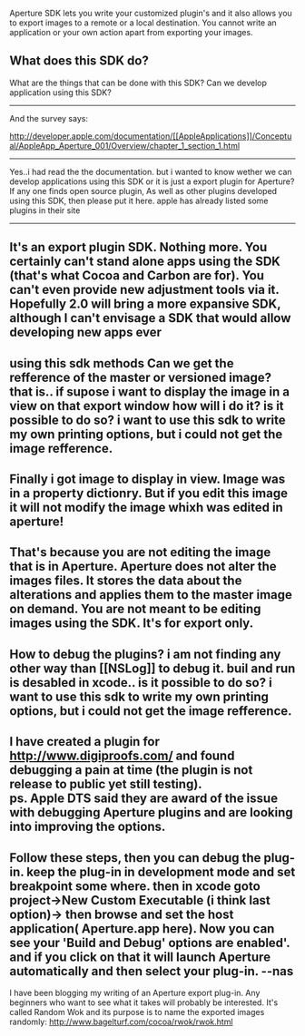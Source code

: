 Aperture SDK lets you write your customized plugin's and it also allows you to export images to a remote or a local destination.
You cannot write an application or your own action apart from exporting your images.

What does this SDK do?
----
What are the things that can be done with this SDK? Can we develop application using this SDK?

----

And the survey says:

http://developer.apple.com/documentation/[[AppleApplications]]/Conceptual/AppleApp_Aperture_001/Overview/chapter_1_section_1.html

----
Yes..i had read the the documentation. but i wanted to know wether we can develop applications using this SDK or it is just a export plugin for Aperture?
If any one finds open source plugin, As well as other plugins developed  using this SDK, then please put it here. apple has already listed some plugins in their site

----
It's an export plugin SDK.  Nothing more.  You certainly can't stand alone apps using the SDK (that's what Cocoa and Carbon are for).  You can't even provide new adjustment tools via it.  Hopefully 2.0 will bring a more expansive SDK, although I can't envisage a SDK that would allow developing new apps ever
----
using this sdk methods Can we get the refference of the master or versioned image? that is.. if supose i want to display the image in a view on that export window how will i do it? 
is it possible to do so? i want to use this sdk to write my own printing options, but i could not get the image refference. 
----
Finally i got image to display in view. Image was in a property dictionry. But if you edit this image it will not modify the image whixh was edited in aperture!
----
That's because you are not editing the image that is in Aperture.  Aperture does not alter the images files.  It stores the data about the alterations and applies them to the master image on demand.  You are not meant to be editing images using the SDK.  It's for export only.
----
How to debug the plugins? i am not finding any other way than [[NSLog]] to debug it. buil and run is desabled in xcode..
is it possible to do so? i want to use this sdk to write my own printing options, but i could not get the image refference. 
----
I have created a plugin for http://www.digiproofs.com/ and found debugging a pain at time (the plugin is not release to public yet still testing).   
ps. Apple DTS said they are award of the issue with debugging Aperture plugins and are looking into improving the options.
----
Follow these steps, then you can debug the plug-in. keep the plug-in in development mode and set breakpoint some where. then in xcode goto project->New Custom Executable (i think last option)-> then browse and set the host application( Aperture.app here). Now you can see your 'Build and Debug' options are enabled'. and if you click on that it will launch Aperture automatically and then select your plug-in.                                              --nas
----
I have been blogging my writing of an Aperture export plug-in. Any beginners who want to see what it takes will probably be interested. It's called Random Wok and its purpose is to name the exported images randomly:
http://www.bagelturf.com/cocoa/rwok/rwok.html